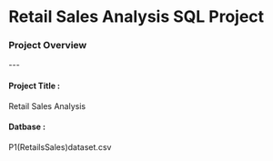 <h1>Retail Sales Analysis SQL Project</h1>

<h3>Project Overview</h3>
---



<h4>Project Title : </h4> Retail Sales Analysis 
<h4>Datbase : </h4> P1(RetailsSales)dataset.csv



